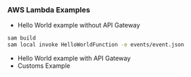 ### AWS Lambda Examples

- Hello World example without API Gateway
```bash
sam build
sam local invoke HelloWorldFunction -e events/event.json
```
- Hello World example with API Gateway
- Customs Example